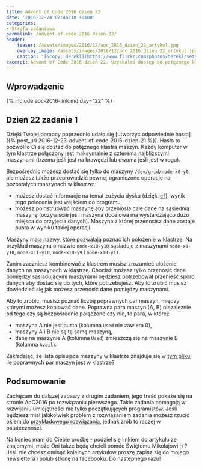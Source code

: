 ```yaml
---
title: Advent of Code 2016 dzień 22
date: '2016-12-24 07:46:18 +0100'
categories:
- Strefa zadaniowa
permalink: /advent-of-code-2016-dzien-22/
header:
    teaser: /assets/images/2016/12/aoc_2016_dzien_22_artykul.jpg
    overlay_image: /assets/images/2016/12/aoc_2016_dzien_22_artykul.jpg
    caption: "[&copy; derekl](https://www.flickr.com/photos/derekl/sets/72157649148835567)"
excerpt: Advent of Code 2016 dzień 22. Uzyskałeś dostęp do potężnego klastra, musisz zdobyć pewne dane znajdujące się na jednej z maszyn. Aby to zrobić musisz lepiej poznać sposób w jaki dane rozłożone są w klastrze.
---
```


## Wprowadzenie

{% include aoc-2016-link.md day="22" %}

## Dzień 22 zadanie 1

Dzięki Twojej pomocy poprzednio udało się [utworzyć odpowiednie hasło]({% post_url 2016-12-23-advent-of-code-2016-dzien-21 %}). Hasło to pozwoliło Ci się dostać do potężnego klastra maszyn. Każdy komputer w tym klastrze połączony jest maksymalnie z czterema najbliższymi maszynami (trzema jeśli jest na krawędzi lub dwoma jeśli jest w rogu).

Bezpośrednio możesz dostać się tylko do maszyny `/dev/grid/node-x0-y0`, ale możesz także przeprowadzić pewne, ograniczone operacje na pozostałych maszynach w klastrze:

- możesz dostać informacje na temat zużycia dysku (dzięki [`df`](https://en.wikipedia.org/wiki/Df_(Unix)#Example)), wynik tego polecenia jest wejściem do programu,
- możesz poinstruować maszynę aby przeniosła całe dane na sąsiednią maszynę (oczywiście jeśli maszyna docelowa ma wystarczająco dużo miejsca do przyjęcia danych). Maszyna z której przenosisz dane zostaje pusta w wyniku takiej operacji.

Maszyny mają nazwy, które pozwalają poznać ich położenie w klastrze. Na przykład maszyna o nazwie `node-x10-y10` sąsiaduje z maszynami `node-x9-y10`, `node-x11-y10`, `node-x10-y9` i `node-x10-y11`.

Zanim zaczniesz kombinować z klastrem musisz zrozumieć ułożenie danych na maszynach w klastrze. Chociaż możesz tylko przenosić dane pomiędzy sąsiadującymi maszynami będziesz potrzebował przenieść sporo danych aby dostać się do tych, które potrzebujesz. Aby to zrobić musisz dowiedzieć się jak możesz przenosić dane pomiędzy maszynami.

Aby to zrobić, musisz poznać liczbę poprawnych par maszyn, między którymi możesz kopiować dane. Poprawna para maszyn (A, B) niezależnie od tego czy są bezpośrednio połączone czy nie, to para, w której:

- maszyna A nie jest pusta (kolumna `Used` nie zawiera 0),
- maszyny A i B nie są tą samą maszyną,
- dane na maszynie A (kolumna `Used`) zmieszczą się na maszynie B (kolumna `Avail`).

Zakładając, że lista opisująca maszyny w klastrze znajduje się w [tym pliku](https://raw.githubusercontent.com/SamouczekProgramisty/StrefaZadaniowaSamouka/master/05_aoc_2016/src/main/test/resources/day22_input.txt), ile poprawnych par maszyn jest w klastrze?

## Podsumowanie

Zachęcam do dalszej zabawy z drugim zadaniem, jego treść pokaże się na stronie AoC2016 po rozwiązaniu pierwszego. Takie zadania pomagają w rozwijaniu umiejętności nie tylko początkujących programistów. Jeśli będziesz miał jakikolwiek problem z rozwiązaniem zadania możesz rzucić okiem do [przykładowego rozwiązania](https://github.com/SamouczekProgramisty/StrefaZadaniowaSamouka/tree/master/05_aoc_2016/src/main/java/pl/samouczekprogramisty/szs/aoc2016/day22), jednak zrób to raczej w ostateczności.

Na koniec mam do Ciebie prośbę - podziel się linkiem do artykułu ze znajomymi, może Oni także będą chcieli pomóc Świętemu Mikołajowi ;) ? Jeśli nie chcesz ominąć kolejnych artykułów proszę zapisz się do mojego newslettera i polub stronę na facebooku. Do następnego razu!
